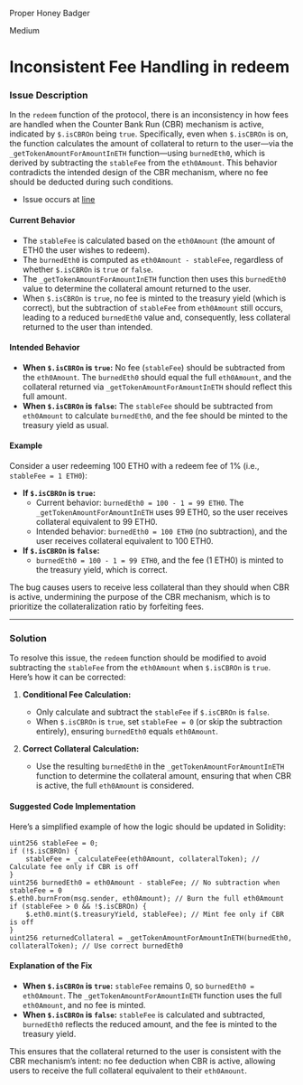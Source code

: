 Proper Honey Badger

Medium

# Inconsistent Fee Handling in redeem

### Issue Description

In the `redeem` function of the protocol, there is an inconsistency in how fees are handled when the Counter Bank Run (CBR) mechanism is active, indicated by `$.isCBROn` being `true`. Specifically, even when `$.isCBROn` is on, the function calculates the amount of collateral to return to the user—via the `_getTokenAmountForAmountInETH` function—using `burnedEth0`, which is derived by subtracting the `stableFee` from the `eth0Amount`. This behavior contradicts the intended design of the CBR mechanism, where no fee should be deducted during such conditions.
- Issue occurs at [line](https://github.com/sherlock-audit/2025-05-usual-eth0/blob/main/eth0-protocol/src/daoCollateral/DaoCollateral.sol#L479)

#### Current Behavior
- The `stableFee` is calculated based on the `eth0Amount` (the amount of ETH0 the user wishes to redeem).
- The `burnedEth0` is computed as `eth0Amount - stableFee`, regardless of whether `$.isCBROn` is `true` or `false`.
- The `_getTokenAmountForAmountInETH` function then uses this `burnedEth0` value to determine the collateral amount returned to the user.
- When `$.isCBROn` is `true`, no fee is minted to the treasury yield (which is correct), but the subtraction of `stableFee` from `eth0Amount` still occurs, leading to a reduced `burnedEth0` value and, consequently, less collateral returned to the user than intended.

#### Intended Behavior
- **When `$.isCBROn` is `true`:** No fee (`stableFee`) should be subtracted from the `eth0Amount`. The `burnedEth0` should equal the full `eth0Amount`, and the collateral returned via `_getTokenAmountForAmountInETH` should reflect this full amount.
- **When `$.isCBROn` is `false`:** The `stableFee` should be subtracted from `eth0Amount` to calculate `burnedEth0`, and the fee should be minted to the treasury yield as usual.

#### Example
Consider a user redeeming 100 ETH0 with a redeem fee of 1% (i.e., `stableFee = 1 ETH0`):
- **If `$.isCBROn` is `true`:**
  - Current behavior: `burnedEth0 = 100 - 1 = 99 ETH0`. The `_getTokenAmountForAmountInETH` uses 99 ETH0, so the user receives collateral equivalent to 99 ETH0.
  - Intended behavior: `burnedEth0 = 100 ETH0` (no subtraction), and the user receives collateral equivalent to 100 ETH0.
- **If `$.isCBROn` is `false`:**
  - `burnedEth0 = 100 - 1 = 99 ETH0`, and the fee (1 ETH0) is minted to the treasury yield, which is correct.

The bug causes users to receive less collateral than they should when CBR is active, undermining the purpose of the CBR mechanism, which is to prioritize the collateralization ratio by forfeiting fees.

---

### Solution

To resolve this issue, the `redeem` function should be modified to avoid subtracting the `stableFee` from the `eth0Amount` when `$.isCBROn` is `true`. Here’s how it can be corrected:

1. **Conditional Fee Calculation:**
   - Only calculate and subtract the `stableFee` if `$.isCBROn` is `false`.
   - When `$.isCBROn` is `true`, set `stableFee = 0` (or skip the subtraction entirely), ensuring `burnedEth0` equals `eth0Amount`.

2. **Correct Collateral Calculation:**
   - Use the resulting `burnedEth0` in the `_getTokenAmountForAmountInETH` function to determine the collateral amount, ensuring that when CBR is active, the full `eth0Amount` is considered.

#### Suggested Code Implementation
Here’s a simplified example of how the logic should be updated in Solidity:

```solidity
uint256 stableFee = 0;
if (!$.isCBROn) {
    stableFee = _calculateFee(eth0Amount, collateralToken); // Calculate fee only if CBR is off
}
uint256 burnedEth0 = eth0Amount - stableFee; // No subtraction when stableFee = 0
$.eth0.burnFrom(msg.sender, eth0Amount); // Burn the full eth0Amount
if (stableFee > 0 && !$.isCBROn) {
    $.eth0.mint($.treasuryYield, stableFee); // Mint fee only if CBR is off
}
uint256 returnedCollateral = _getTokenAmountForAmountInETH(burnedEth0, collateralToken); // Use correct burnedEth0
```

#### Explanation of the Fix
- **When `$.isCBROn` is `true`:** `stableFee` remains 0, so `burnedEth0 = eth0Amount`. The `_getTokenAmountForAmountInETH` function uses the full `eth0Amount`, and no fee is minted.
- **When `$.isCBROn` is `false`:** `stableFee` is calculated and subtracted, `burnedEth0` reflects the reduced amount, and the fee is minted to the treasury yield.

This ensures that the collateral returned to the user is consistent with the CBR mechanism’s intent: no fee deduction when CBR is active, allowing users to receive the full collateral equivalent to their `eth0Amount`.